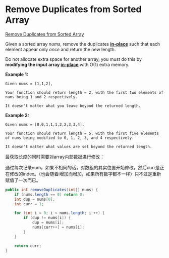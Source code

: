 
# Remove Duplicates from Sorted Array

[Remove Duplicates from Sorted Array](https://leetcode.com/problems/remove-duplicates-from-sorted-array/)


Given a sorted array *nums*, remove the duplicates [**in-place**](https://en.wikipedia.org/wiki/In-place_algorithm) such that each element appear only *once* and return the new length.

Do not allocate extra space for another array, you must do this by **modifying the input array [in-place](https://en.wikipedia.org/wiki/In-place_algorithm)** with O(1) extra memory.

**Example 1:**

```
Given nums = [1,1,2],

Your function should return length = 2, with the first two elements of nums being 1 and 2 respectively.

It doesn't matter what you leave beyond the returned length.
```

**Example 2:**

```
Given nums = [0,0,1,1,1,2,2,3,3,4],

Your function should return length = 5, with the first five elements of nums being modified to 0, 1, 2, 3, and 4 respectively.

It doesn't matter what values are set beyond the returned length.
```

最获取长度的同时需要对array内部数据进行修改：

通过每次记录num，如果不相同的话，对数组的其实位置开始修改，然后curr是正在修改的index。（也会随着i增加而增加，如果所有数字都不一样）只不过是重新赋值了一次而已。

```java
public int removeDuplicates(int[] nums) {
    if (nums.length == 0) return 0;
    int dup = nums[0];
    int curr = 1;

    for (int i = 0; i < nums.length; i ++) {
        if (dup != nums[i]) {
            dup = nums[i];
            nums[curr++] = nums[i];
        }
    }

    return curr;
}
```